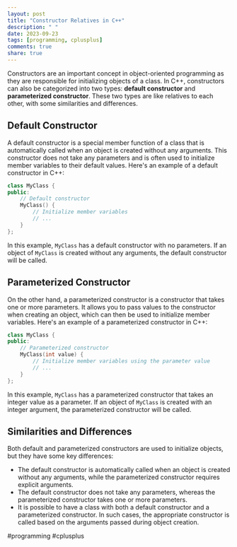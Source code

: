 ```yaml
---
layout: post
title: "Constructor Relatives in C++"
description: " "
date: 2023-09-23
tags: [programming, cplusplus]
comments: true
share: true
---
```


Constructors are an important concept in object-oriented programming as they are responsible for initializing objects of a class. In C++, constructors can also be categorized into two types: **default constructor** and **parameterized constructor**. These two types are like relatives to each other, with some similarities and differences.

## Default Constructor

A default constructor is a special member function of a class that is automatically called when an object is created without any arguments. This constructor does not take any parameters and is often used to initialize member variables to their default values. Here's an example of a default constructor in C++:

```cpp
class MyClass {
public:
    // Default constructor
    MyClass() {
        // Initialize member variables
        // ...
    }
};
```

In this example, `MyClass` has a default constructor with no parameters. If an object of `MyClass` is created without any arguments, the default constructor will be called.

## Parameterized Constructor

On the other hand, a parameterized constructor is a constructor that takes one or more parameters. It allows you to pass values to the constructor when creating an object, which can then be used to initialize member variables. Here's an example of a parameterized constructor in C++:

```cpp
class MyClass {
public:
    // Parameterized constructor
    MyClass(int value) {
        // Initialize member variables using the parameter value
        // ...
    }
};
```

In this example, `MyClass` has a parameterized constructor that takes an integer value as a parameter. If an object of `MyClass` is created with an integer argument, the parameterized constructor will be called.

## Similarities and Differences

Both default and parameterized constructors are used to initialize objects, but they have some key differences:

- The default constructor is automatically called when an object is created without any arguments, while the parameterized constructor requires explicit arguments.
- The default constructor does not take any parameters, whereas the parameterized constructor takes one or more parameters.
- It is possible to have a class with both a default constructor and a parameterized constructor. In such cases, the appropriate constructor is called based on the arguments passed during object creation.

#programming #cplusplus